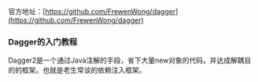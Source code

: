 
官方地址：[https://github.com/FrewenWong/dagger](https://github.com/FrewenWong/dagger)


### Dagger的入门教程

Dagger2是一个通过Java注解的手段，省下大量new对象的代码，并达成解耦目的的框架。也就是老生常谈的依赖注入框架。
